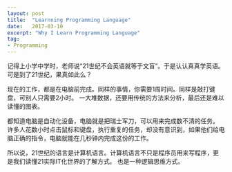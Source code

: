 ```yaml
---
layout: post
title:  "Learnning Programming Language"
date:   2017-03-10
excerpt: "Why I Learn Programming Language"
tag:
- Programming
---
```


记得上小学中学时，老师说“21世纪不会英语就等于文盲”。于是认认真真学英语。
可是到了21世纪，果真如此么？

现在的工作，都是在电脑前完成。同样的事情，你需要1周时间。同样是敲打键盘，可别人只需要2小时。
一大堆数据，还要用传统的方法来分析，最后还是难以读懂的图表。

都知道电脑是自动化设备，电脑就是把瑞士军刀，可以用来完成数不清的任务。
许多人花数小时点击鼠标和键盘，执行重复的任务，却没有意识到，如果他们给电脑正确的指令，电脑就能在几秒钟内完成这份的工作。

所以说，21世纪的语言是计算机语言。计算机语言不只是程序员用来写程序，更是我们读懂21实际IT化世界的了解方式。
也是一种逻辑思维方式。
